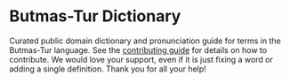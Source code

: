 
# Butmas-Tur Dictionary

Curated public domain dictionary and pronunciation guide for terms in the Butmas-Tur language. See the [contributing guide](https://github.com/drumworkteam/term/blob/make/.github/contributing.md) for details on how to contribute. We would love your support, even if it is just fixing a word or adding a single definition. Thank you for all your help!